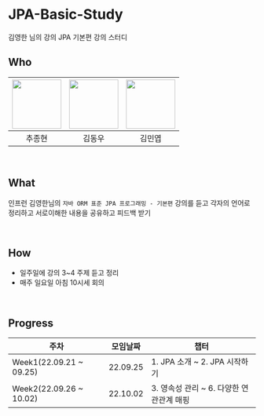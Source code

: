 # JPA-Basic-Study
김영한 님의 강의 JPA 기본편 강의 스터디

## Who

| [<img src="https://avatars.githubusercontent.com/jonghyunhub" width="100">](https://github.com/jonghyunhub) | [<img src="https://avatars.githubusercontent.com/wellbeing-dough" width="100">](https://github.com/wellbeing-dough) | [<img src="https://avatars.githubusercontent.com/alsduq1117" width="100">](https://github.com/alsduq1117) |
| :---------------------------------------------------------------------------------------------------: | :-----------------------------------------------------------------------------------------------------: | :-----------------------------------------------------------------------------------------------------: |
|                                                추종현                                                 |                                                 김동우                                                  |                                                김민엽                                                 

<br />

## What

인프런 김영한님의  `자바 ORM 표준 JPA 프로그래밍 - 기본편` 강의를 듣고 각자의 언어로 정리하고 서로이해한 내용을 공유하고 피드백 받기

<br />

## How

- 일주일에 강의 3~4 주제 듣고  정리
- 매주 일요일 아침 10시세 회의

<br />

## Progress

| 주차                      | 모임날짜     | 챕터                       |
|-------------------------|----------|--------------------------|
| Week1(22.09.21 ~ 09.25) | 22.09.25 | 1. JPA 소개 ~  2. JPA 시작하기 |
| Week2(22.09.26 ~ 10.02) | 22.10.02 | 3. 영속성 관리 ~ 6. 다양한 연관관계 매핑 |
